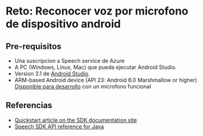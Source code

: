 # Reto: Reconocer voz por microfono de dispositivo android


## Pre-requisitos

* Una suscripcion a Speech service de Azure
* A PC (Windows, Linux, Mac) que pueda ejecutar Android Studio.
* Version 3.1 de [Android Studio](https://developer.android.com/studio/).
* ARM-based Android device (API 23: Android 6.0 Marshmallow or higher) [Disponible para desarrollo](https://developer.android.com/studio/debug/dev-options) con un microfono funcional


## Referencias

* [Quickstart article on the SDK documentation site](https://docs.microsoft.com/azure/cognitive-services/speech-service/quickstart-java-android)
* [Speech SDK API reference for Java](https://aka.ms/csspeech/javaref)
